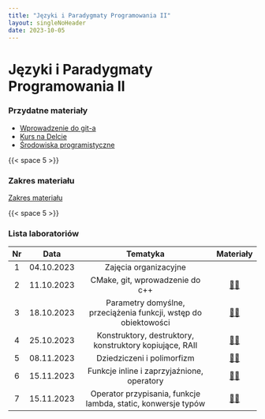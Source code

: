 ```yaml
---
title: "Języki i Paradygmaty Programowania II"
layout: singleNoHeader
date: 2023-10-05
---
```


# Języki i Paradygmaty Programowania II

### Przydatne materiały

* [Wprowadzenie do git-a](/page/materials/git)
* [Kurs na Delcie](https://delta.pk.edu.pl/course/view.php?id=4503)
* [Środowiska programistyczne](/page/materials/jipp-ii-2023/resources)

{{< space 5 >}}

### Zakres materiału

[Zakres materiału](/page/materials/jipp-ii-2023/zakres/)

{{< space 5 >}}

### Lista laboratoriów

|  Nr   |    Data    |            Tematyka             |               Materiały               |
| :---: | :--------: | :-----------------------------: | :-----------------------------------: |
|   1   | 04.10.2023 |      Zajęcia organizacyjne      |                                       |
|   2   | 11.10.2023 | CMake, git, wprowadzenie do c++ | [📄🔗](/page/materials/jipp-ii-2023/z2) |
|   3   | 18.10.2023 | Parametry domyślne, przeciążenia funkcji, wstęp do obiektowości | [📄🔗](/page/materials/jipp-ii-2023/z3) |
|   4   | 25.10.2023 | Konstruktory, destruktory, konstruktory kopiujące, RAII | [📄🔗](/page/materials/jipp-ii-2023/z4) |
|   5   | 08.11.2023 | Dziedziczeni i polimorfizm | [📄🔗](/page/materials/jipp-ii-2023/z5) |
|   6   | 15.11.2023 | Funkcje inline i zaprzyjaźnione, operatory | [📄🔗](/page/materials/jipp-ii-2023/z6) |
|   7   | 15.11.2023 | Operator przypisania, funkcje lambda, static, konwersje typów | [📄🔗](/page/materials/jipp-ii-2023/z7) |


